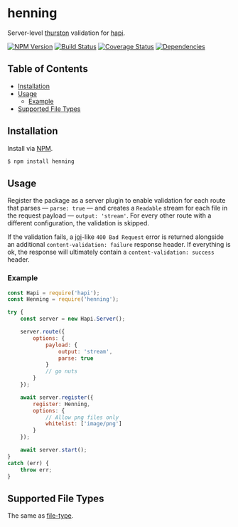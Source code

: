 # henning
Server-level [thurston](https://github.com/ruiquelhas/thurston) validation for [hapi](https://github.com/hapijs/hapi).

[![NPM Version][fury-img]][fury-url] [![Build Status][travis-img]][travis-url] [![Coverage Status][coveralls-img]][coveralls-url] [![Dependencies][david-img]][david-url]

## Table of Contents
- [Installation](#installation)
- [Usage](#usage)
  - [Example](#example)
- [Supported File Types](#supported-file-types)

## Installation
Install via [NPM](https://www.npmjs.org).

```sh
$ npm install henning
```

## Usage
Register the package as a server plugin to enable validation for each route that parses — `parse: true` — and creates a `Readable` stream for each file in the request payload — `output: 'stream'`. For every other route with a different configuration, the validation is skipped.

If the validation fails, a [joi](https://github.com/hapijs/joi)-like `400 Bad Request` error is returned alongside an additional `content-validation: failure` response header. If everything is ok, the response will ultimately contain a `content-validation: success` header.

### Example

```js
const Hapi = require('hapi');
const Henning = require('henning');

try {
    const server = new Hapi.Server();

    server.route({
        options: {
            payload: {
                output: 'stream',
                parse: true
            }
            // go nuts
        }
    });

    await server.register({
        register: Henning,
        options: {
            // Allow png files only
            whitelist: ['image/png']
        }
    });

    await server.start();
}
catch (err) {
    throw err;
}
```

## Supported File Types
The same as [file-type](https://github.com/sindresorhus/file-type/tree/v7.0.0#supported-file-types).

[coveralls-img]: https://coveralls.io/repos/ruiquelhas/henning/badge.svg
[coveralls-url]: https://coveralls.io/github/ruiquelhas/henning
[david-img]: https://david-dm.org/ruiquelhas/henning.svg
[david-url]: https://david-dm.org/ruiquelhas/henning
[fury-img]: https://badge.fury.io/js/henning.svg
[fury-url]: https://badge.fury.io/js/henning
[travis-img]: https://travis-ci.org/ruiquelhas/henning.svg
[travis-url]: https://travis-ci.org/ruiquelhas/henning
